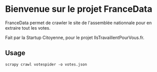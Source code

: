 # Bienvenue sur le projet FranceData

FranceData permet de crawler le site de l'assemblée nationnale pour en extraire
tout les votes.

Fait par la Startup Citoyenne, pour le projet IlsTravaillentPourVous.fr.

## Usage

    scrapy crawl votespider -o votes.json

